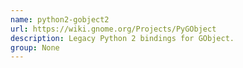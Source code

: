 ```yaml
---
name: python2-gobject2
url: https://wiki.gnome.org/Projects/PyGObject
description: Legacy Python 2 bindings for GObject.
group: None
---
```


